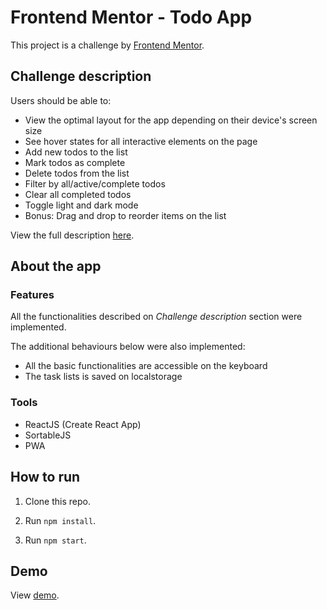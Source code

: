 # Frontend Mentor - Todo App

This project is a challenge by [Frontend Mentor](https://www.frontendmentor.io).


## Challenge description

Users should be able to:

- View the optimal layout for the app depending on their device's screen size
- See hover states for all interactive elements on the page
- Add new todos to the list
- Mark todos as complete
- Delete todos from the list
- Filter by all/active/complete todos
- Clear all completed todos
- Toggle light and dark mode
- Bonus: Drag and drop to reorder items on the list

View the full description [here](https://www.frontendmentor.io/challenges/todo-app-Su1_KokOW).

## About the app

### Features

All the functionalities described on *Challenge description* section were implemented.

The additional behaviours below were also implemented:

- All the basic functionalities are accessible on the keyboard
- The task lists is saved on localstorage

### Tools

- ReactJS (Create React App)
- SortableJS
- PWA

## How to run

1. Clone this repo.

2. Run `npm install`.

3. Run `npm start`.


## Demo 

View [demo](https://frontendmentor-todo-app-react.vercel.app/).

